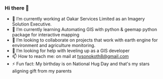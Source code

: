 ### Hi there 👋

- 🔭 I’m currently working at Oakar Services Limited as an Imagery Solution Executive. 
- 🌱 I’m currently learning Automating GIS with python & geemap python package for interactive mapping
- 👯 I’m looking to collaborate on projects that work with earth engine for environment and agriculture monitoring.
- 🤔 I’m looking for help with leveling up as a GIS developer
- 📫 How to reach me: on mail at tysonokoth8@gmail.com 
- ⚡ Fun fact: My birthday is on National Hug Day and that's my stars aligning gift from my parents
